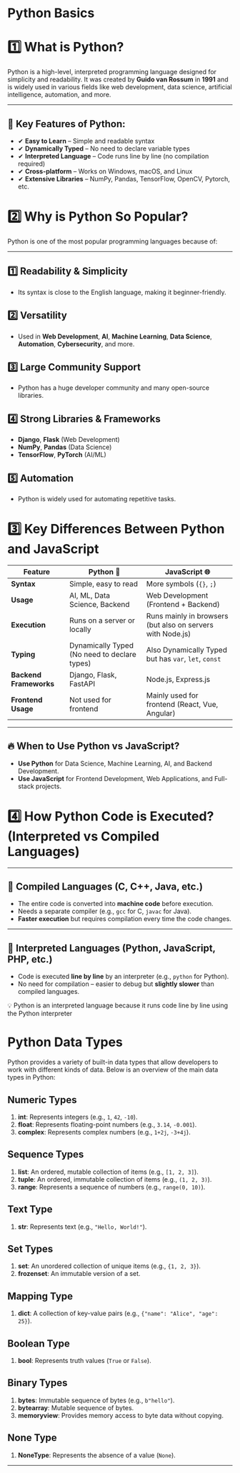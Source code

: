 # Python Basics

# 1️⃣ What is Python?

Python is a high-level, interpreted programming language designed for simplicity and readability. It was created by **Guido van Rossum** in **1991** and is widely used in various fields like web development, data science, artificial intelligence, automation, and more.

---

## 🔹 Key Features of Python:

- ✔ **Easy to Learn** – Simple and readable syntax
- ✔ **Dynamically Typed** – No need to declare variable types
- ✔ **Interpreted Language** – Code runs line by line (no compilation required)
- ✔ **Cross-platform** – Works on Windows, macOS, and Linux
- ✔ **Extensive Libraries** – NumPy, Pandas, TensorFlow, OpenCV, Pytorch, etc.

# 2️⃣ Why is Python So Popular?

Python is one of the most popular programming languages because of:

---

## 1️⃣ **Readability & Simplicity**

- Its syntax is close to the English language, making it beginner-friendly.

## 2️⃣ **Versatility**

- Used in **Web Development**, **AI**, **Machine Learning**, **Data Science**, **Automation**, **Cybersecurity**, and more.

## 3️⃣ **Large Community Support**

- Python has a huge developer community and many open-source libraries.

## 4️⃣ **Strong Libraries & Frameworks**

- **Django**, **Flask** (Web Development)
- **NumPy**, **Pandas** (Data Science)
- **TensorFlow**, **PyTorch** (AI/ML)

## 5️⃣ **Automation**

- Python is widely used for automating repetitive tasks.

# 3️⃣ Key Differences Between Python and JavaScript

| **Feature**            | **Python 🐍**                                | **JavaScript 🌐**                                          |
| ---------------------- | -------------------------------------------- | ---------------------------------------------------------- |
| **Syntax**             | Simple, easy to read                         | More symbols (`{}`, `;`)                                   |
| **Usage**              | AI, ML, Data Science, Backend                | Web Development (Frontend + Backend)                       |
| **Execution**          | Runs on a server or locally                  | Runs mainly in browsers (but also on servers with Node.js) |
| **Typing**             | Dynamically Typed (No need to declare types) | Also Dynamically Typed but has `var`, `let`, `const`       |
| **Backend Frameworks** | Django, Flask, FastAPI                       | Node.js, Express.js                                        |
| **Frontend Usage**     | Not used for frontend                        | Mainly used for frontend (React, Vue, Angular)             |

---

## 🔥 When to Use Python vs JavaScript?

- **Use Python** for Data Science, Machine Learning, AI, and Backend Development.
- **Use JavaScript** for Frontend Development, Web Applications, and Full-stack projects.

# 4️⃣ How Python Code is Executed? (Interpreted vs Compiled Languages)

---

## 🔹 **Compiled Languages** (C, C++, Java, etc.)

- The entire code is converted into **machine code** before execution.
- Needs a separate compiler (e.g., `gcc` for C, `javac` for Java).
- **Faster execution** but requires compilation every time the code changes.

---

## 🔹 **Interpreted Languages** (Python, JavaScript, PHP, etc.)

- Code is executed **line by line** by an interpreter (e.g., `python` for Python).
- No need for compilation – easier to debug but **slightly slower** than compiled languages.

💡 Python is an interpreted language because it runs code line by line using the Python interpreter

# Python Data Types

Python provides a variety of built-in data types that allow developers to work with different kinds of data. Below is an overview of the main data types in Python:

## **Numeric Types**

1. **int**: Represents integers (e.g., `1`, `42`, `-10`).
2. **float**: Represents floating-point numbers (e.g., `3.14`, `-0.001`).
3. **complex**: Represents complex numbers (e.g., `1+2j`, `-3+4j`).

## **Sequence Types**

1. **list**: An ordered, mutable collection of items (e.g., `[1, 2, 3]`).
2. **tuple**: An ordered, immutable collection of items (e.g., `(1, 2, 3)`).
3. **range**: Represents a sequence of numbers (e.g., `range(0, 10)`).

## **Text Type**

1. **str**: Represents text (e.g., `"Hello, World!"`).

## **Set Types**

1. **set**: An unordered collection of unique items (e.g., `{1, 2, 3}`).
2. **frozenset**: An immutable version of a set.

## **Mapping Type**

1. **dict**: A collection of key-value pairs (e.g., `{"name": "Alice", "age": 25}`).

## **Boolean Type**

1. **bool**: Represents truth values (`True` or `False`).

## **Binary Types**

1. **bytes**: Immutable sequence of bytes (e.g., `b"hello"`).
2. **bytearray**: Mutable sequence of bytes.
3. **memoryview**: Provides memory access to byte data without copying.

## **None Type**

1. **NoneType**: Represents the absence of a value (`None`).

---
